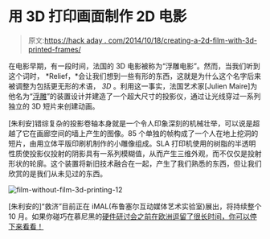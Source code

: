 # 用 3D 打印画面制作 2D 电影

> 原文:[https://hack aday . com/2014/10/18/creating-a-2d-film-with-3d-printed-frames/](https://hackaday.com/2014/10/18/creating-a-2d-film-with-3d-printed-frames/)

在电影早期，有一段时间，法国的 3D 电影被称为“浮雕电影”。然而，当我们听到这个词时， *Relief，*会让我们想到一些有形的东西，这就是为什么这个名字后来被调整为包括更无形的术语， *3D* 。利用这一事实，法国艺术家[Julien Maire]为他名为“[浮雕](http://www.imal.org/en/relief)”的装置设计并建造了一个超大尺寸的投影仪，通过让光线穿过一系列独立的 3D 短片来创建动画。

[朱利安]错综复杂的投影卷轴本身就是一个令人印象深刻的机械壮举，可以说是超越了它在画廊空间的墙上产生的图像。85 个单独的帧构成了一个人在地上挖洞的短片，由用立体平版印刷机制作的小雕像组成。SLA 打印机使用的树脂的半透明性质使投影仪投射的阴影具有一系列模糊值，从而产生三维外观，而不仅仅是投射形状的轮廓。这个装置将新旧技术融合在一起，产生了我们熟悉的东西，但让我们欣赏的是我们从未见过的东西。

![film-without-film-3d-printing-12](../Images/15cdfd58247402b7f084a9688d635370.png)

[朱利安的]“救济”目前正在 iMAL(布鲁塞尔互动媒体艺术实验室)展出，将持续整个 10 月。如果你碰巧在慕尼黑的[硬件研讨会之前在欧洲逗留了很长时间，你可以停下来看看！](http://hackaday.com/2014/10/16/hackaday-munich-get-your-ticket-now/)